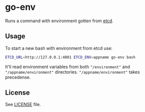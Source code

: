 # go-env

Runs a command with environment gotten from [etcd](https://github.com/coreos/etcd).

## Usage

To start a new bash with environment from etcd use:

```bash
ETCD_URL=http://127.0.0.1:4001 ETCD_ENV=appname go-env bash
```

It'll read environment variables from both `"/environment"` and `"/appname/environment"` directories.
`"/appname/environment"` takes precedense.


## License

See [LICENSE](LICENSE) file.
